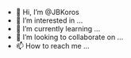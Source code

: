 - 👋 Hi, I’m @JBKoros
- 👀 I’m interested in ...
- 🌱 I’m currently learning ...
- 💞️ I’m looking to collaborate on ...
- 📫 How to reach me ...

<!---
JBKoros/JBKoros is a ✨ special ✨ repository because its `README.md` (this file) appears on your GitHub profile.
You can click the Preview link to take a look at your changes.
--->
